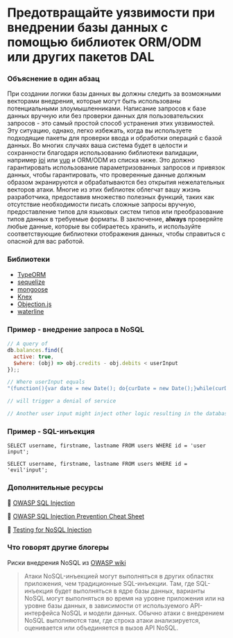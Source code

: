 # Предотвращайте уязвимости при внедрении базы данных с помощью библиотек ORM/ODM или других пакетов DAL

### Объяснение в один абзац

При создании логики базы данных вы должны следить за возможными векторами внедрения, которые могут быть использованы потенциальными злоумышленниками. Написание запросов к базе данных вручную или без проверки данных для пользовательских запросов - это самый простой способ устранения этих уязвимостей. Эту ситуацию, однако, легко избежать, когда вы используете подходящие пакеты для проверки ввода и обработки операций с базой данных. Во многих случаях ваша система будет в целости и сохранности благодаря использованию библиотеки валидации, например [joi](https://github.com/hapijs/joi) или [yup](https://github.com/jquense/yup) и ORM/ODM из списка ниже. Это должно гарантировать использование параметризованных запросов и привязок данных, чтобы гарантировать, что проверенные данные должным образом экранируются и обрабатываются без открытия нежелательных векторов атаки. Многие из этих библиотек облегчат вашу жизнь разработчика, предоставив множество полезных функций, таких как отсутствие необходимости писать сложные запросы вручную, предоставление типов для языковых систем типов или преобразование типов данных в требуемые форматы. В заключение, __always__ проверяйте любые данные, которые вы собираетесь хранить, и используйте соответствующие библиотеки отображения данных, чтобы справиться с опасной для вас работой.


### Библиотеки

- [TypeORM](https://github.com/typeorm/typeorm)
- [sequelize](https://github.com/sequelize/sequelize)
- [mongoose](https://github.com/Automattic/mongoose)
- [Knex](https://github.com/tgriesser/knex)
- [Objection.js](https://github.com/Vincit/objection.js)
- [waterline](https://github.com/balderdashy/waterline)

### Пример - внедрение запроса в NoSQL

```javascript
// A query of
db.balances.find({
  active: true,
  $where: (obj) => obj.credits - obj.debits < userInput
});;

// Where userInput equals
"(function(){var date = new Date(); do{curDate = new Date();}while(curDate-date<10000); return Math.max();})()"

// will trigger a denial of service

// Another user input might inject other logic resulting in the database exposing sensitive data
```

### Пример - SQL-инъекция

```
SELECT username, firstname, lastname FROM users WHERE id = 'user input';

SELECT username, firstname, lastname FROM users WHERE id = 'evil'input';
```

### Дополнительные ресурсы

🔗 [OWASP SQL Injection](https://www.owasp.org/index.php/SQL_Injection)

🔗 [OWASP SQL Injection Prevention Cheat Sheet](https://github.com/OWASP/CheatSheetSeries)

🔗 [Testing for NoSQL Injection](https://www.owasp.org/index.php/Testing_for_NoSQL_injection)

### Что говорят другие блогеры

Риски внедрения NoSQL из [OWASP wiki](https://www.owasp.org/index.php/Testing_for_NoSQL_injection)

> Атаки NoSQL-инъекцией могут выполняться в других областях приложения, чем традиционные SQL-инъекции. Там, где SQL-инъекция будет выполняться в ядре базы данных, варианты NoSQL могут выполняться во время на уровне приложения или на уровне базы данных, в зависимости от используемого API-интерфейса NoSQL и модели данных. Обычно атаки с внедрением NoSQL выполняются там, где строка атаки анализируется, оценивается или объединяется в вызов API NoSQL.
